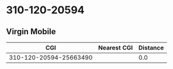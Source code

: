 # 310-120-20594
## Virgin Mobile


| CGI | Nearest CGI | Distance |
|-----|-------------|----------|
| 310-120-20594-25663490 |  | 0.0 |
